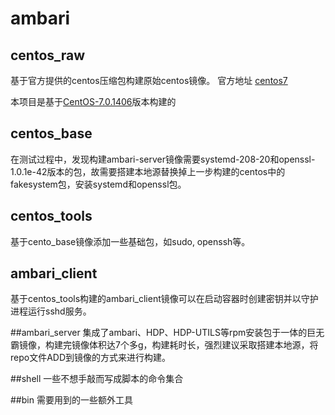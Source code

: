# ambari

## centos_raw
基于官方提供的centos压缩包构建原始centos镜像。
官方地址 [centos7](https://hub.docker.com/_/centos/)

本项目是基于[CentOS-7.0.1406](https://github.com/CentOS/sig-cloud-instance-images/blob/CentOS-7.0.1406/docker/Dockerfile)版本构建的

## centos_base
在测试过程中，发现构建ambari-server镜像需要systemd-208-20和openssl-1.0.1e-42版本的包，故需要搭建本地源替换掉上一步构建的centos中的fakesystem包，安装systemd和openssl包。

## centos_tools
基于cento_base镜像添加一些基础包，如sudo, openssh等。

## ambari_client
基于centos_tools构建的ambari_client镜像可以在启动容器时创建密钥并以守护进程运行sshd服务。

##ambari_server
集成了ambari、HDP、HDP-UTILS等rpm安装包于一体的巨无霸镜像，构建完镜像体积达7个多g，构建耗时长，强烈建议采取搭建本地源，将repo文件ADD到镜像的方式来进行构建。

##shell
一些不想手敲而写成脚本的命令集合

##bin
需要用到的一些额外工具
